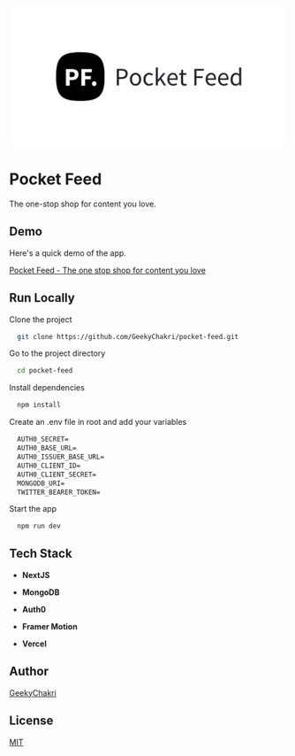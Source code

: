 ![Logo](public/cover.png)

# Pocket Feed

The one-stop shop for content you love.

## Demo

Here's a quick demo of the app.

[Pocket Feed - The one stop shop for content you love](https://www.youtube.com/watch?v=ulBqEc0dbPI)

## Run Locally

Clone the project

```bash
  git clone https://github.com/GeekyChakri/pocket-feed.git
```

Go to the project directory

```bash
  cd pocket-feed
```

Install dependencies

```bash
  npm install
```

Create an .env file in root and add your variables

```
  AUTH0_SECRET=
  AUTH0_BASE_URL=
  AUTH0_ISSUER_BASE_URL=
  AUTH0_CLIENT_ID=
  AUTH0_CLIENT_SECRET=
  MONGODB_URI=
  TWITTER_BEARER_TOKEN=
```

Start the app

```bash
  npm run dev
```

## Tech Stack

- **NextJS**

- **MongoDB**

- **Auth0**

- **Framer Motion**

- **Vercel**

## Author

[GeekyChakri](https://www.github.com/GeekyChakri)

## License

[MIT](LICENSE)
